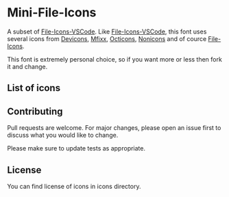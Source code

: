 # Mini-File-Icons

A subset of [File-Icons-VSCode](https://github.com/file-icons/vscode).
Like [File-Icons-VSCode](https://github.com/file-icons/vscode),
this font uses several icons from [Devicons](https://github.com/vorillaz/devicons),
[Mfixx](https://github.com/fizzed/font-mfizz),
[Octicons](https://github.com/primer/octicons),
[Nonicons](https://github.com/yamatsum/nonicons)
and of cource [File-Icons](https://github.com/file-icons/icons).

This font is extremely personal choice,
so if you want more or less then fork it and change.

## List of icons

## Contributing

Pull requests are welcome. For major changes,
please open an issue first to discuss what you would like to change.

Please make sure to update tests as appropriate.

## License

You can find license of icons in icons directory.
